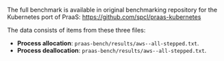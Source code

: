 

The full benchmark is available in original benchmarking repository for the Kubernetes port of PraaS: https://github.com/spcl/praas-kubernetes

The data consists of items from these three files:
* **Process allocation**: `praas-bench/results/aws--all-stepped.txt`.
* **Process deallocation**: `praas-bench/results/aws--all-stepped.txt`.
